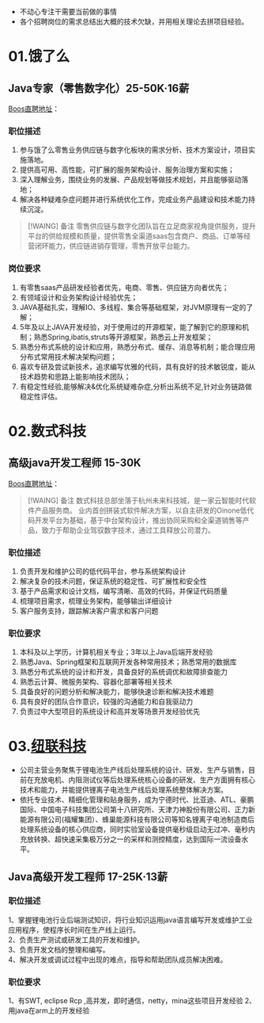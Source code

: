 
* 不动心专注干需要当前做的事情
* 各个招聘岗位的需求总结出大概的技术欠缺，并用相关理论去拼项目经验。
# 01.饿了么
## Java专家（零售数字化）25-50K·16薪
[Boos直聘地址](https://www.zhipin.com/job_detail/b0a1ee09a2ea30d01XN82N2-ElZX.html)：
### 职位描述
1. 参与饿了么零售业务供应链与数字化板块的需求分析、技术方案设计，项目实施落地。
2. 提供高可用、高性能，可扩展的服务架构设计、服务治理方案和实施；
3. 深入理解业务，围绕业务的发展、产品规划等做技术规划，并且能够驱动落地；
4. 解决各种疑难杂症问题并进行系统优化工作，完成业务产品建设和技术能力持续沉淀。

>[!WAING] 备注
>零售供应链与数字化团队旨在立足商家视角提供服务，提升平台的供给规模和质量，提供零售全渠道saas包含商户、商品、订单等经营闭环能力，供应链进销存管理，零售开放平台能力。

### 岗位要求
1. 有零售saas产品研发经验者优先，电商、零售、供应链方向者优先；
2. 有领域设计和业务架构设计经验优先；
3. JAVA基础扎实，理解IO、多线程、集合等基础框架，对JVM原理有一定的了解；
4. 5年及以上JAVA开发经验，对于使用过的开源框架，能了解到它的原理和机制；熟悉Spring,ibatis,struts等开源框架，熟悉云上开发框架；
5. 熟悉分布式系统的设计和应用，熟悉分布式、缓存、消息等机制；能合理应用分布式常用技术解决架构问题；
7. 喜欢专研及尝试新技术，追求编写优雅的代码，具有良好的技术敏锐度，能从技术趋势和思路上能影响技术团队；
8. 有稳定性经验,能够解决&优化系统疑难杂症,分析出系统不足,针对业务链路做稳定性评估。

# 02.数式科技
## 高级java开发工程师 15-30K
[Boos直聘地址](https://www.zhipin.com/gongsi/832983f8b4bb26d803Z63N-5Fw~~.html)：

>[!WAING] 备注
>数式科技总部坐落于杭州未来科技城，是一家云智能时代软件产品服务商。  业内首创拼装式软件解决方案，以自主研发的Oinone低代码开发平台为基础，基于中台架构设计，推出协同采购和全渠道销售等产品，致力于帮助企业驾驭数字技术，通过工具释放公司潜力。
### 职位描述
1. 负责开发和维护公司的低代码平台，参与系统架构设计
2. 解决复杂的技术问题，保证系统的稳定性、可扩展性和安全性
3. 基于产品需求和设计文档，编写清晰、高效的代码，并保证代码质量
4. 梳理项目需求，梳理业务架构，能够输出详细设计
5. 客户服务支持，跟踪解决客户需求和客户问题

### 职位要求
1. 本科及以上学历，计算机相关专业；3年以上Java后端开发经验
2. 熟悉Java、Spring框架和互联网开发各种常用技术；熟悉常用的数据库
3. 熟悉分布式系统的设计和开发，具备良好的系统调优和故障排查能力
4. 熟悉云计算、微服务架构、容器化部署等相关技术
5. 具备良好的问题分析和解决能力，能够快速诊断和解决技术难题
6. 具有良好的团队合作意识，较强的沟通能力和自我驱动力
7. 负责过中大型项目的系统设计和高并发等场景开发经验优先


# 03.[纽联科技](https://www.zhipin.com/gongsi/b458d02c15cb60ee1H1_09W4.html "纽联科技")
* 公司主营业务聚焦于锂电池生产线后处理系统的设计、研发、生产与销售，目前在充放电机、内阻测试仪等后处理系统核心设备的研发、生产方面拥有核心技术和能力，并能提供锂离子电池生产线后处理系统整体解决方案。  
* 依托专业技术、精细化管理和贴身服务，成为宁德时代、比亚迪、ATL、豪鹏国际、中国电子科技集团公司第十八研究所、天津力神股份有限公司、正力新能源有限公司(福耀集团）、蜂巢能源科技有限公司等知名锂离子电池制造商后处理系统设备的核心供应商，同时实验室设备提供毫秒级启动无过冲、毫秒内充放转换、超快速采集极万分之一的采样和测控精度，达到国际一流设备水平。

## Java高级开发工程师 17-25K·13薪
### 职位描述
1、掌握锂电池行业后端测试知识，将行业知识运用java语言编写开发或维护工业应用程序，使程序长时间在生产线上运行。  
2、负责生产测试或研发工具的开发和维护。  
3、负责开发文档的整理和编写。  
4、解决开发或调试过程中出现的难点，指导和帮助团队成员解决困难。

### 职位要求
1、有SWT, eclipse Rcp ,高并发，即时通信，netty，mina这些项目开发经验
2、用java在arm上的开发经验
